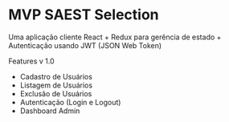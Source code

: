 # MVP SAEST Selection

Uma aplicação cliente React + Redux para gerência de estado + Autenticação usando JWT (JSON Web Token)

Features v 1.0
- Cadastro de Usuários
- Listagem de Usuários
- Exclusão de Usuários
- Autenticação (Login e Logout)
- Dashboard Admin

